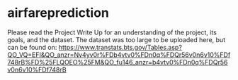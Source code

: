 # airfareprediction
Please read the Project Write Up for an understanding of the project, its goals, and the dataset. The dataset was too large to be uploaded here, but can be found on: https://www.transtats.bts.gov/Tables.asp?QO_VQ=EFI&QO_anzr=Nv4yv0r%FDb4vtv0%FDn0q%FDQr56v0n6v10%FDf748rB%FD%25FLQOEO%25FM&QO_fu146_anzr=b4vtv0%FDn0q%FDQr56v0n6v10%FDf748rB
